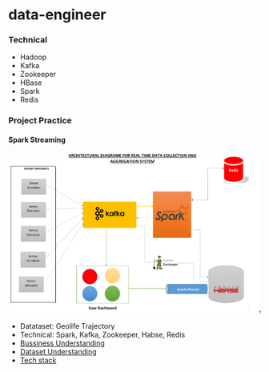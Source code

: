 # data-engineer
### Technical
* Hadoop
* Kafka
* Zookeeper
* HBase
* Spark
* Redis
### Project Practice
#### Spark Streaming
![Technical](https://github.com/trangltth/data-engineer/blob/master/Screenshot%20from%202020-05-22%2016-55-36.png)
* Datataset: Geolife Trajectory
* Technical: Spark, Kafka, Zookeeper, Habse, Redis
* [Bussiness Understanding](https://www.notion.so/Business-Understanding-c566e8ab5b9f4de7884dacbf3666b964)
* [Dataset Understanding](https://www.notion.so/Dataset-Understanding-a842f63bae6441a587c5e4c5254342d5)
* [Tech stack](https://www.notion.so/Technical-de555451715e4f91a49d124758215c8d)
